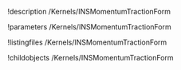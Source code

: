 !description /Kernels/INSMomentumTractionForm

!parameters /Kernels/INSMomentumTractionForm

!listingfiles /Kernels/INSMomentumTractionForm

!childobjects /Kernels/INSMomentumTractionForm
